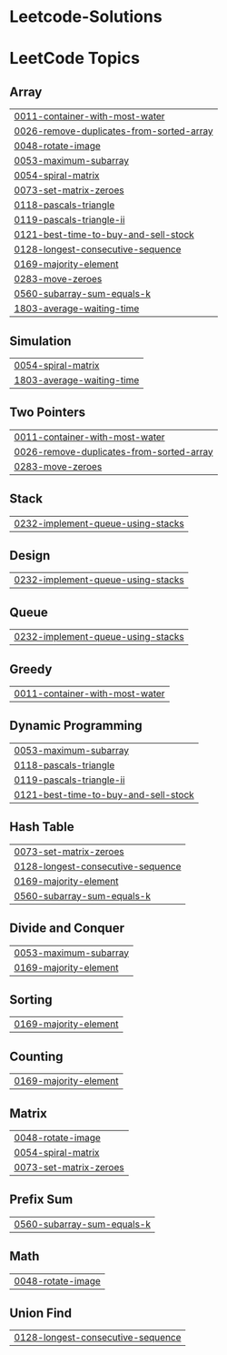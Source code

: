 # Leetcode-Solutions
<!---LeetCode Topics Start-->
# LeetCode Topics
## Array
|  |
| ------- |
| [0011-container-with-most-water](https://github.com/Tejashwini2002/Leetcode-Solutions/tree/master/0011-container-with-most-water) |
| [0026-remove-duplicates-from-sorted-array](https://github.com/Tejashwini2002/Leetcode-Solutions/tree/master/0026-remove-duplicates-from-sorted-array) |
| [0048-rotate-image](https://github.com/Tejashwini2002/Leetcode-Solutions/tree/master/0048-rotate-image) |
| [0053-maximum-subarray](https://github.com/Tejashwini2002/Leetcode-Solutions/tree/master/0053-maximum-subarray) |
| [0054-spiral-matrix](https://github.com/Tejashwini2002/Leetcode-Solutions/tree/master/0054-spiral-matrix) |
| [0073-set-matrix-zeroes](https://github.com/Tejashwini2002/Leetcode-Solutions/tree/master/0073-set-matrix-zeroes) |
| [0118-pascals-triangle](https://github.com/Tejashwini2002/Leetcode-Solutions/tree/master/0118-pascals-triangle) |
| [0119-pascals-triangle-ii](https://github.com/Tejashwini2002/Leetcode-Solutions/tree/master/0119-pascals-triangle-ii) |
| [0121-best-time-to-buy-and-sell-stock](https://github.com/Tejashwini2002/Leetcode-Solutions/tree/master/0121-best-time-to-buy-and-sell-stock) |
| [0128-longest-consecutive-sequence](https://github.com/Tejashwini2002/Leetcode-Solutions/tree/master/0128-longest-consecutive-sequence) |
| [0169-majority-element](https://github.com/Tejashwini2002/Leetcode-Solutions/tree/master/0169-majority-element) |
| [0283-move-zeroes](https://github.com/Tejashwini2002/Leetcode-Solutions/tree/master/0283-move-zeroes) |
| [0560-subarray-sum-equals-k](https://github.com/Tejashwini2002/Leetcode-Solutions/tree/master/0560-subarray-sum-equals-k) |
| [1803-average-waiting-time](https://github.com/Tejashwini2002/Leetcode-Solutions/tree/master/1803-average-waiting-time) |
## Simulation
|  |
| ------- |
| [0054-spiral-matrix](https://github.com/Tejashwini2002/Leetcode-Solutions/tree/master/0054-spiral-matrix) |
| [1803-average-waiting-time](https://github.com/Tejashwini2002/Leetcode-Solutions/tree/master/1803-average-waiting-time) |
## Two Pointers
|  |
| ------- |
| [0011-container-with-most-water](https://github.com/Tejashwini2002/Leetcode-Solutions/tree/master/0011-container-with-most-water) |
| [0026-remove-duplicates-from-sorted-array](https://github.com/Tejashwini2002/Leetcode-Solutions/tree/master/0026-remove-duplicates-from-sorted-array) |
| [0283-move-zeroes](https://github.com/Tejashwini2002/Leetcode-Solutions/tree/master/0283-move-zeroes) |
## Stack
|  |
| ------- |
| [0232-implement-queue-using-stacks](https://github.com/Tejashwini2002/Leetcode-Solutions/tree/master/0232-implement-queue-using-stacks) |
## Design
|  |
| ------- |
| [0232-implement-queue-using-stacks](https://github.com/Tejashwini2002/Leetcode-Solutions/tree/master/0232-implement-queue-using-stacks) |
## Queue
|  |
| ------- |
| [0232-implement-queue-using-stacks](https://github.com/Tejashwini2002/Leetcode-Solutions/tree/master/0232-implement-queue-using-stacks) |
## Greedy
|  |
| ------- |
| [0011-container-with-most-water](https://github.com/Tejashwini2002/Leetcode-Solutions/tree/master/0011-container-with-most-water) |
## Dynamic Programming
|  |
| ------- |
| [0053-maximum-subarray](https://github.com/Tejashwini2002/Leetcode-Solutions/tree/master/0053-maximum-subarray) |
| [0118-pascals-triangle](https://github.com/Tejashwini2002/Leetcode-Solutions/tree/master/0118-pascals-triangle) |
| [0119-pascals-triangle-ii](https://github.com/Tejashwini2002/Leetcode-Solutions/tree/master/0119-pascals-triangle-ii) |
| [0121-best-time-to-buy-and-sell-stock](https://github.com/Tejashwini2002/Leetcode-Solutions/tree/master/0121-best-time-to-buy-and-sell-stock) |
## Hash Table
|  |
| ------- |
| [0073-set-matrix-zeroes](https://github.com/Tejashwini2002/Leetcode-Solutions/tree/master/0073-set-matrix-zeroes) |
| [0128-longest-consecutive-sequence](https://github.com/Tejashwini2002/Leetcode-Solutions/tree/master/0128-longest-consecutive-sequence) |
| [0169-majority-element](https://github.com/Tejashwini2002/Leetcode-Solutions/tree/master/0169-majority-element) |
| [0560-subarray-sum-equals-k](https://github.com/Tejashwini2002/Leetcode-Solutions/tree/master/0560-subarray-sum-equals-k) |
## Divide and Conquer
|  |
| ------- |
| [0053-maximum-subarray](https://github.com/Tejashwini2002/Leetcode-Solutions/tree/master/0053-maximum-subarray) |
| [0169-majority-element](https://github.com/Tejashwini2002/Leetcode-Solutions/tree/master/0169-majority-element) |
## Sorting
|  |
| ------- |
| [0169-majority-element](https://github.com/Tejashwini2002/Leetcode-Solutions/tree/master/0169-majority-element) |
## Counting
|  |
| ------- |
| [0169-majority-element](https://github.com/Tejashwini2002/Leetcode-Solutions/tree/master/0169-majority-element) |
## Matrix
|  |
| ------- |
| [0048-rotate-image](https://github.com/Tejashwini2002/Leetcode-Solutions/tree/master/0048-rotate-image) |
| [0054-spiral-matrix](https://github.com/Tejashwini2002/Leetcode-Solutions/tree/master/0054-spiral-matrix) |
| [0073-set-matrix-zeroes](https://github.com/Tejashwini2002/Leetcode-Solutions/tree/master/0073-set-matrix-zeroes) |
## Prefix Sum
|  |
| ------- |
| [0560-subarray-sum-equals-k](https://github.com/Tejashwini2002/Leetcode-Solutions/tree/master/0560-subarray-sum-equals-k) |
## Math
|  |
| ------- |
| [0048-rotate-image](https://github.com/Tejashwini2002/Leetcode-Solutions/tree/master/0048-rotate-image) |
## Union Find
|  |
| ------- |
| [0128-longest-consecutive-sequence](https://github.com/Tejashwini2002/Leetcode-Solutions/tree/master/0128-longest-consecutive-sequence) |
<!---LeetCode Topics End-->